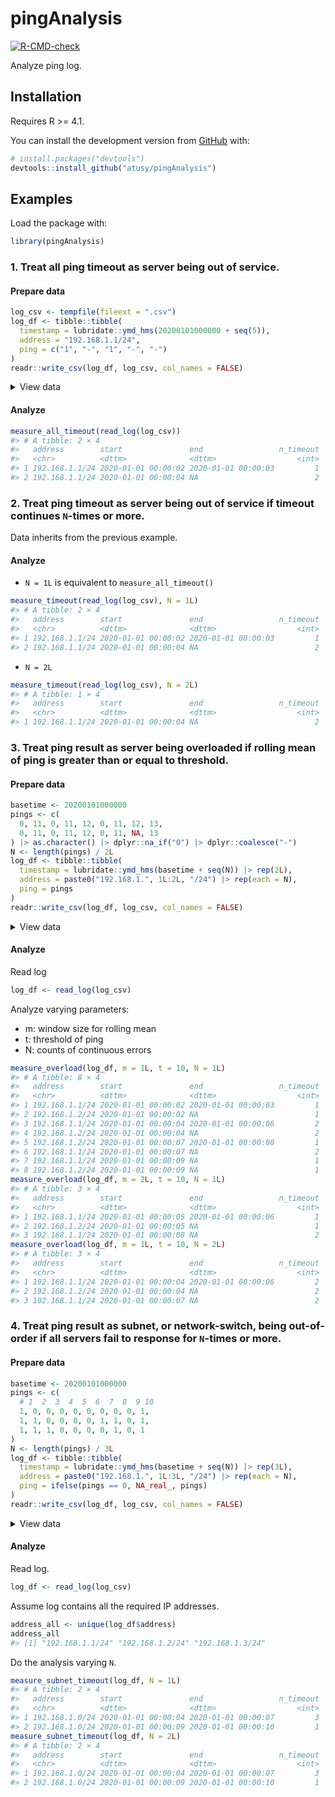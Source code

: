 
<!-- README.md is generated from README.Rmd. Please edit that file -->

# pingAnalysis

<!-- badges: start -->

[![R-CMD-check](https://github.com/atusy/pingAnalysis/workflows/R-CMD-check/badge.svg)](https://github.com/atusy/pingAnalysis/actions)
<!-- badges: end -->

Analyze ping log.

## Installation

Requires R \>= 4.1.

You can install the development version from
[GitHub](https://github.com/) with:

``` r
# install.packages("devtools")
devtools::install_github("atusy/pingAnalysis")
```

## Examples

Load the package with:

``` r
library(pingAnalysis)
```

### 1\. Treat all ping timeout as server being out of service.

#### Prepare data

``` r
log_csv <- tempfile(fileext = ".csv")
log_df <- tibble::tibble(
  timestamp = lubridate::ymd_hms(20200101000000 + seq(5)),
  address = "192.168.1.1/24",
  ping = c("1", "-", "1", "-", "-")
)
readr::write_csv(log_df, log_csv, col_names = FALSE)
```

<details>

<summary>View data</summary>

``` r
knitr::kable(log_df)
```

| timestamp           | address        | ping |
| :------------------ | :------------- | :--- |
| 2020-01-01 00:00:01 | 192.168.1.1/24 | 1    |
| 2020-01-01 00:00:02 | 192.168.1.1/24 | \-   |
| 2020-01-01 00:00:03 | 192.168.1.1/24 | 1    |
| 2020-01-01 00:00:04 | 192.168.1.1/24 | \-   |
| 2020-01-01 00:00:05 | 192.168.1.1/24 | \-   |

</details>

#### Analyze

``` r
measure_all_timeout(read_log(log_csv))
#> # A tibble: 2 × 4
#>   address        start               end                 n_timeout
#>   <chr>          <dttm>              <dttm>                  <int>
#> 1 192.168.1.1/24 2020-01-01 00:00:02 2020-01-01 00:00:03         1
#> 2 192.168.1.1/24 2020-01-01 00:00:04 NA                          2
```

### 2\. Treat ping timeout as server being out of service **if timeout continues `N`-times or more**.

Data inherits from the previous example.

#### Analyze

  - `N = 1L` is equivalent to `measure_all_timeout()`

<!-- end list -->

``` r
measure_timeout(read_log(log_csv), N = 1L)
#> # A tibble: 2 × 4
#>   address        start               end                 n_timeout
#>   <chr>          <dttm>              <dttm>                  <int>
#> 1 192.168.1.1/24 2020-01-01 00:00:02 2020-01-01 00:00:03         1
#> 2 192.168.1.1/24 2020-01-01 00:00:04 NA                          2
```

  - `N = 2L`

<!-- end list -->

``` r
measure_timeout(read_log(log_csv), N = 2L)
#> # A tibble: 1 × 4
#>   address        start               end                 n_timeout
#>   <chr>          <dttm>              <dttm>                  <int>
#> 1 192.168.1.1/24 2020-01-01 00:00:04 NA                          2
```

### 3\. Treat ping result as server being overloaded if rolling mean of ping is greater than or equal to threshold.

#### Prepare data

``` r
basetime <- 20200101000000
pings <- c(
  0, 11, 0, 11, 12, 0, 11, 12, 13,
  0, 11, 0, 11, 12, 0, 11, NA, 13
) |> as.character() |> dplyr::na_if("0") |> dplyr::coalesce("-")
N <- length(pings) / 2L
log_df <- tibble::tibble(
  timestamp = lubridate::ymd_hms(basetime + seq(N)) |> rep(2L),
  address = paste0("192.168.1.", 1L:2L, "/24") |> rep(each = N),
  ping = pings
)
readr::write_csv(log_df, log_csv, col_names = FALSE)
```

<details>

<summary>View data</summary>

``` r
knitr::kable(log_df)
```

| timestamp           | address        | ping |
| :------------------ | :------------- | :--- |
| 2020-01-01 00:00:01 | 192.168.1.1/24 | \-   |
| 2020-01-01 00:00:02 | 192.168.1.1/24 | 11   |
| 2020-01-01 00:00:03 | 192.168.1.1/24 | \-   |
| 2020-01-01 00:00:04 | 192.168.1.1/24 | 11   |
| 2020-01-01 00:00:05 | 192.168.1.1/24 | 12   |
| 2020-01-01 00:00:06 | 192.168.1.1/24 | \-   |
| 2020-01-01 00:00:07 | 192.168.1.1/24 | 11   |
| 2020-01-01 00:00:08 | 192.168.1.1/24 | 12   |
| 2020-01-01 00:00:09 | 192.168.1.1/24 | 13   |
| 2020-01-01 00:00:01 | 192.168.1.2/24 | \-   |
| 2020-01-01 00:00:02 | 192.168.1.2/24 | 11   |
| 2020-01-01 00:00:03 | 192.168.1.2/24 | \-   |
| 2020-01-01 00:00:04 | 192.168.1.2/24 | 11   |
| 2020-01-01 00:00:05 | 192.168.1.2/24 | 12   |
| 2020-01-01 00:00:06 | 192.168.1.2/24 | \-   |
| 2020-01-01 00:00:07 | 192.168.1.2/24 | 11   |
| 2020-01-01 00:00:08 | 192.168.1.2/24 | \-   |
| 2020-01-01 00:00:09 | 192.168.1.2/24 | 13   |

</details>

#### Analyze

Read log

``` r
log_df <- read_log(log_csv)
```

Analyze varying parameters:

  - m: window size for rolling mean
  - t: threshold of ping
  - N: counts of continuous errors

<!-- end list -->

``` r
measure_overload(log_df, m = 1L, t = 10, N = 1L)
#> # A tibble: 8 × 4
#>   address        start               end                 n_timeout
#>   <chr>          <dttm>              <dttm>                  <int>
#> 1 192.168.1.1/24 2020-01-01 00:00:02 2020-01-01 00:00:03         1
#> 2 192.168.1.2/24 2020-01-01 00:00:02 NA                          1
#> 3 192.168.1.1/24 2020-01-01 00:00:04 2020-01-01 00:00:06         2
#> 4 192.168.1.2/24 2020-01-01 00:00:04 NA                          2
#> 5 192.168.1.2/24 2020-01-01 00:00:07 2020-01-01 00:00:08         1
#> 6 192.168.1.1/24 2020-01-01 00:00:07 NA                          2
#> 7 192.168.1.1/24 2020-01-01 00:00:09 NA                          1
#> 8 192.168.1.2/24 2020-01-01 00:00:09 NA                          1
measure_overload(log_df, m = 2L, t = 10, N = 1L)
#> # A tibble: 3 × 4
#>   address        start               end                 n_timeout
#>   <chr>          <dttm>              <dttm>                  <int>
#> 1 192.168.1.1/24 2020-01-01 00:00:05 2020-01-01 00:00:06         1
#> 2 192.168.1.2/24 2020-01-01 00:00:05 NA                          1
#> 3 192.168.1.1/24 2020-01-01 00:00:08 NA                          2
measure_overload(log_df, m = 1L, t = 10, N = 2L)
#> # A tibble: 3 × 4
#>   address        start               end                 n_timeout
#>   <chr>          <dttm>              <dttm>                  <int>
#> 1 192.168.1.1/24 2020-01-01 00:00:04 2020-01-01 00:00:06         2
#> 2 192.168.1.2/24 2020-01-01 00:00:04 NA                          2
#> 3 192.168.1.1/24 2020-01-01 00:00:07 NA                          2
```

### 4\. Treat ping result as **subnet**, or network-switch, being out-of-order if all servers fail to response for `N`-times or more.

#### Prepare data

``` r
basetime <- 20200101000000
pings <- c(
  # 1  2  3  4  5  6  7  8  9 10
  1, 0, 0, 0, 0, 0, 0, 0, 0, 1,
  1, 1, 0, 0, 0, 0, 1, 1, 0, 1,
  1, 1, 1, 0, 0, 0, 0, 1, 0, 1
)
N <- length(pings) / 3L
log_df <- tibble::tibble(
  timestamp = lubridate::ymd_hms(basetime + seq(N)) |> rep(3L),
  address = paste0("192.168.1.", 1L:3L, "/24") |> rep(each = N),
  ping = ifelse(pings == 0, NA_real_, pings)
)
readr::write_csv(log_df, log_csv, col_names = FALSE)
```

<details>

<summary>View data</summary>

``` r
knitr::kable(log_df)
```

| timestamp           | address        | ping |
| :------------------ | :------------- | ---: |
| 2020-01-01 00:00:01 | 192.168.1.1/24 |    1 |
| 2020-01-01 00:00:02 | 192.168.1.1/24 |   NA |
| 2020-01-01 00:00:03 | 192.168.1.1/24 |   NA |
| 2020-01-01 00:00:04 | 192.168.1.1/24 |   NA |
| 2020-01-01 00:00:05 | 192.168.1.1/24 |   NA |
| 2020-01-01 00:00:06 | 192.168.1.1/24 |   NA |
| 2020-01-01 00:00:07 | 192.168.1.1/24 |   NA |
| 2020-01-01 00:00:08 | 192.168.1.1/24 |   NA |
| 2020-01-01 00:00:09 | 192.168.1.1/24 |   NA |
| 2020-01-01 00:00:10 | 192.168.1.1/24 |    1 |
| 2020-01-01 00:00:01 | 192.168.1.2/24 |    1 |
| 2020-01-01 00:00:02 | 192.168.1.2/24 |    1 |
| 2020-01-01 00:00:03 | 192.168.1.2/24 |   NA |
| 2020-01-01 00:00:04 | 192.168.1.2/24 |   NA |
| 2020-01-01 00:00:05 | 192.168.1.2/24 |   NA |
| 2020-01-01 00:00:06 | 192.168.1.2/24 |   NA |
| 2020-01-01 00:00:07 | 192.168.1.2/24 |    1 |
| 2020-01-01 00:00:08 | 192.168.1.2/24 |    1 |
| 2020-01-01 00:00:09 | 192.168.1.2/24 |   NA |
| 2020-01-01 00:00:10 | 192.168.1.2/24 |    1 |
| 2020-01-01 00:00:01 | 192.168.1.3/24 |    1 |
| 2020-01-01 00:00:02 | 192.168.1.3/24 |    1 |
| 2020-01-01 00:00:03 | 192.168.1.3/24 |    1 |
| 2020-01-01 00:00:04 | 192.168.1.3/24 |   NA |
| 2020-01-01 00:00:05 | 192.168.1.3/24 |   NA |
| 2020-01-01 00:00:06 | 192.168.1.3/24 |   NA |
| 2020-01-01 00:00:07 | 192.168.1.3/24 |   NA |
| 2020-01-01 00:00:08 | 192.168.1.3/24 |    1 |
| 2020-01-01 00:00:09 | 192.168.1.3/24 |   NA |
| 2020-01-01 00:00:10 | 192.168.1.3/24 |    1 |

</details>

#### Analyze

Read log.

``` r
log_df <- read_log(log_csv)
```

Assume log contains all the required IP addresses.

``` r
address_all <- unique(log_df$address)
address_all
#> [1] "192.168.1.1/24" "192.168.1.2/24" "192.168.1.3/24"
```

Do the analysis varying `N`.

``` r
measure_subnet_timeout(log_df, N = 1L)
#> # A tibble: 2 × 4
#>   address        start               end                 n_timeout
#>   <chr>          <dttm>              <dttm>                  <int>
#> 1 192.168.1.0/24 2020-01-01 00:00:04 2020-01-01 00:00:07         3
#> 2 192.168.1.0/24 2020-01-01 00:00:09 2020-01-01 00:00:10         1
measure_subnet_timeout(log_df, N = 2L)
#> # A tibble: 2 × 4
#>   address        start               end                 n_timeout
#>   <chr>          <dttm>              <dttm>                  <int>
#> 1 192.168.1.0/24 2020-01-01 00:00:04 2020-01-01 00:00:07         3
#> 2 192.168.1.0/24 2020-01-01 00:00:09 2020-01-01 00:00:10         1
```
